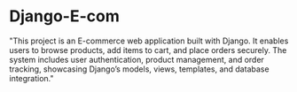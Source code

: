 # Django-E-com
"This project is an E-commerce web application built with Django. It enables users to browse products, add items to cart, and place orders securely. The system includes user authentication, product management, and order tracking, showcasing Django’s models, views, templates, and database integration."
